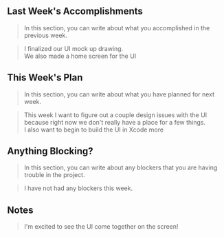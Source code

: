 ## Last Week's Accomplishments

> In this section, you can write about what you accomplished in the previous week.

> I finalized our UI mock up drawing. \
> We also made a home screen for the UI

## This Week's Plan

> In this section, you can write about what you have planned for next week.

> This week I want to figure out a couple design issues with the UI because right now we don't really have a place for a few things. \
> I also want to begin to build the UI in Xcode more

## Anything Blocking?

> In this section, you can write about any blockers that you are having trouble in the project.

> I have not had any blockers this week.

## Notes

> I'm excited to see the UI come together on the screen!
